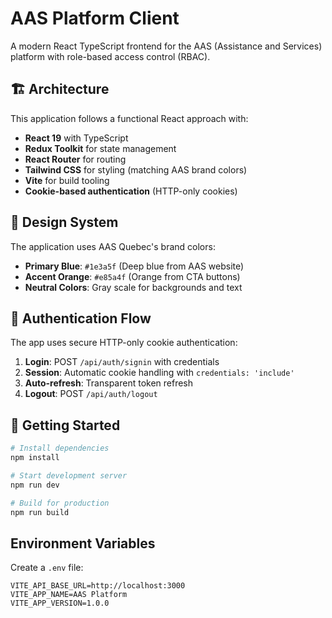 # AAS Platform Client

A modern React TypeScript frontend for the AAS (Assistance and Services) platform with role-based access control (RBAC).

## 🏗️ Architecture

This application follows a functional React approach with:

- **React 19** with TypeScript
- **Redux Toolkit** for state management
- **React Router** for routing
- **Tailwind CSS** for styling (matching AAS brand colors)
- **Vite** for build tooling
- **Cookie-based authentication** (HTTP-only cookies)

## 🎨 Design System

The application uses AAS Quebec's brand colors:

- **Primary Blue**: `#1e3a5f` (Deep blue from AAS website)
- **Accent Orange**: `#e85a4f` (Orange from CTA buttons)
- **Neutral Colors**: Gray scale for backgrounds and text

## 🔐 Authentication Flow

The app uses secure HTTP-only cookie authentication:

1. **Login**: POST `/api/auth/signin` with credentials
2. **Session**: Automatic cookie handling with `credentials: 'include'`
3. **Auto-refresh**: Transparent token refresh
4. **Logout**: POST `/api/auth/logout`

## 🚀 Getting Started

```bash
# Install dependencies
npm install

# Start development server
npm run dev

# Build for production
npm run build
```

## Environment Variables

Create a `.env` file:

```env
VITE_API_BASE_URL=http://localhost:3000
VITE_APP_NAME=AAS Platform
VITE_APP_VERSION=1.0.0
```
